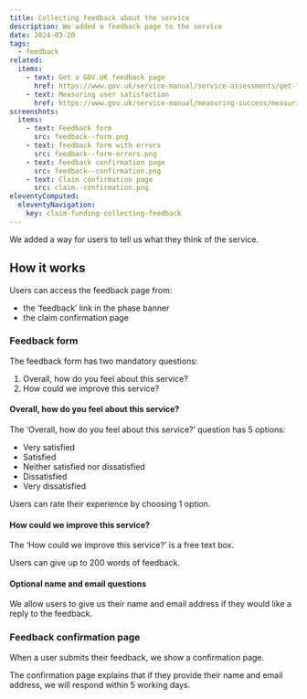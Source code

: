 ```yaml
---
title: Collecting feedback about the service
description: We added a feedback page to the service
date: 2024-03-20
tags:
  - feedback
related:
  items:
    - text: Get a GOV.UK feedback page
      href: https://www.gov.uk/service-manual/service-assessments/get-feedback-page
    - text: Measuring user satisfaction
      href: https://www.gov.uk/service-manual/measuring-success/measuring-user-satisfaction
screenshots:
  items:
    - text: Feedback form
      src: feedback--form.png
    - text: feedback form with errors
      src: feedback--form-errors.png
    - text: Feedback confirmation page
      src: feedback--confirmation.png
    - text: Claim confirmation page
      src: claim--confirmation.png
eleventyComputed:
  eleventyNavigation:
    key: claim-funding-collecting-feedback
---
```


We added a way for users to tell us what they think of the service.

## How it works

Users can access the feedback page from:

- the ‘feedback’ link in the phase banner
- the claim confirmation page

### Feedback form

The feedback form has two mandatory questions:

1. Overall, how do you feel about this service?
2. How could we improve this service?

#### Overall, how do you feel about this service?

The ‘Overall, how do you feel about this service?’ question has 5 options:

- Very satisfied
- Satisfied
- Neither satisfied nor dissatisfied
- Dissatisfied
- Very dissatisfied

Users can rate their experience by choosing 1 option.

#### How could we improve this service?

The ‘How could we improve this service?’ is a free text box.

Users can give up to 200 words of feedback.

#### Optional name and email questions

We allow users to give us their name and email address if they would like a reply to the feedback.

### Feedback confirmation page

When a user submits their feedback, we show a confirmation page.

The confirmation page explains that if they provide their name and email address, we will respond within 5 working days.
